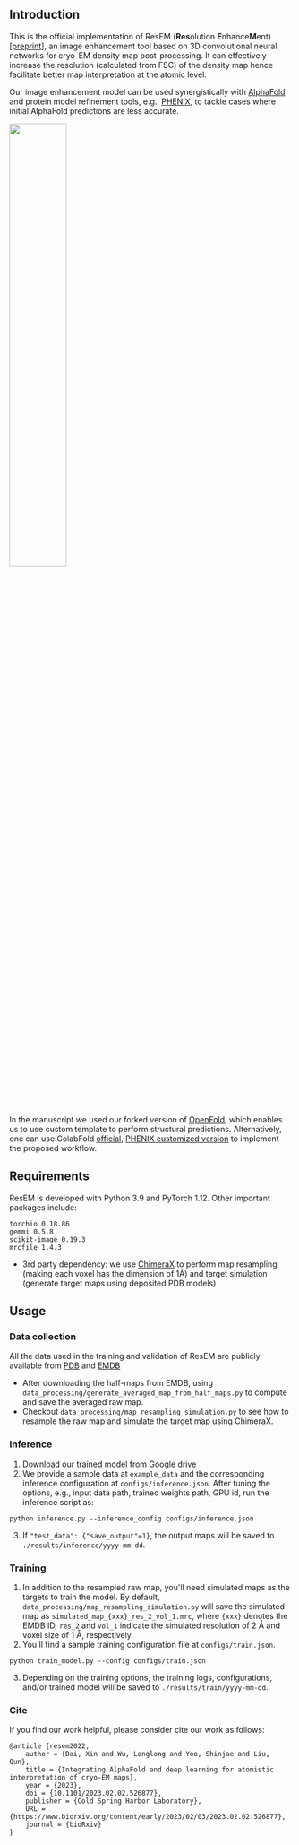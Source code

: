 ## Introduction
This is the official implementation of ResEM (**Res**olution **E**nhance**M**ent)[[preprint](https://www.biorxiv.org/content/early/2023/02/03/2023.02.02.526877)], an image enhancement tool based on 3D convolutional neural networks for cryo-EM density map post-processing. It can effectively increase the resolution (calculated from FSC) of the density map hence facilitate better map interpretation at the atomic level.


Our image enhancement model can be used synergistically with [AlphaFold](https://github.com/deepmind/alphafold) and protein model refinement tools, e.g., [PHENIX](https://phenix-online.org/), to tackle cases where initial AlphaFold predictions are less accurate.

<img src="https://github.com/Structurebiology-BNL/ResEM/blob/main/utils/flow_chart.png" width=45% height=45%>

In the manuscript we used our forked version of [OpenFold](https://github.com/empyriumz/openfold), which enables us to use custom template to perform structural predictions. Alternatively, one can use ColabFold [official](https://github.com/sokrypton/ColabFold), [PHENIX customized version](https://phenix-online.org/version_docs/dev-4380/reference/alphafold_in_colab.html) to implement the proposed workflow. 

## Requirements
ResEM is developed with Python 3.9 and PyTorch 1.12. Other important packages include:
```
torchio 0.18.86
gemmi 0.5.8
scikit-image 0.19.3 
mrcfile 1.4.3
```
<!-- where [torchio](https://torchio.readthedocs.io/) is used for data augmentation in the training, [gemmi](https://gemmi.readthedocs.io/en/latest/) is for averaging half-maps,  -->

* 3rd party dependency: we use [ChimeraX](https://www.cgl.ucsf.edu/chimerax/) to perform map resampling (making each voxel has the dimension of 1<span>&#8491;</span>) and target simulation (generate target maps using deposited PDB models)

## Usage

### Data collection
All the data used in the training and validation of ResEM are publicly available from [PDB](https://www.rcsb.org/) and [EMDB](https://www.emdataresource.org/)

* After downloading the half-maps from EMDB, using `data_processing/generate_averaged_map_from_half_maps.py` to compute and save the averaged raw map.
* Checkout `data_processing/map_resampling_simulation.py` to see how to resample the raw map and simulate the target map using ChimeraX. 

### Inference
1. Download our trained model from [Google drive](https://drive.google.com/file/d/1hCaEbYxQV56JIpN2c2iJSiiKAgRu7TT6/view?usp=sharing)
2. We provide a sample data at `example_data` and the corresponding inference configuration at `configs/inference.json`. After tuning the options, e.g., input data path, trained weights path, GPU id, run the inference script as:
```
python inference.py --inference_config configs/inference.json 
```
3. If `"test_data": {"save_output"=1}`, the output maps will be saved to `./results/inference/yyyy-mm-dd`.

### Training
1. In addition to the resampled raw map, you'll need simulated maps as the targets to train the model. By default, `data_processing/map_resampling_simulation.py` will save the simulated map as `simulated_map_{xxx}_res_2_vol_1.mrc`, where `{xxx}` denotes the EMDB ID, `res_2` and `vol_1` indicate the simulated resolution of 2 <span>&#8491;</span> and voxel size of 1 <span>&#8491;</span>, respectively.
2. You'll find a sample training configuration file at `configs/train.json`. 

```
python train_model.py --config configs/train.json
```
3. Depending on the training options, the training logs, configurations, and/or trained model will be saved to `./results/train/yyyy-mm-dd`.

### Cite
If you find our work helpful, please consider cite our work as follows:
```
@article {resem2022,
	author = {Dai, Xin and Wu, Longlong and Yoo, Shinjae and Liu, Qun},
	title = {Integrating AlphaFold and deep learning for atomistic interpretation of cryo-EM maps},
	year = {2023},
	doi = {10.1101/2023.02.02.526877},
	publisher = {Cold Spring Harbor Laboratory},
	URL = {https://www.biorxiv.org/content/early/2023/02/03/2023.02.02.526877},
	journal = {bioRxiv}
}
```
